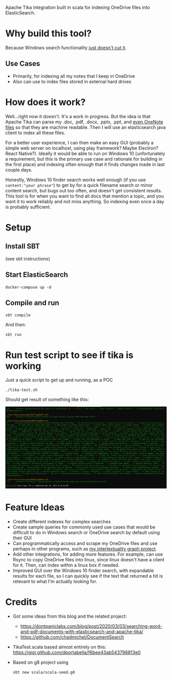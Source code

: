 Apache Tika integration built in scala for indexing OneDrive files into ElasticSearch. 

# Why build this tool?
Because Windows search functionality [just doesn't cut it](https://answers.microsoft.com/en-us/windows/forum/windows_10-win_cortana-winpc/why-is-windows-10-search-so-bad-at-its-job/6041e4bf-c30c-4575-a52c-b6916a1e7326). 

## Use Cases
- Primarily, for indexing all my notes that I keep in OneDrive
- Also can use to index files stored in external hard drives

# How does it work?
Well...right now it doesn't. It's a work in progress. But the idea is that Apache Tika can parse my .doc, .pdf, .docx, .pptx, .ppt, and [even OneNote files](https://stackoverflow.com/a/41274560/6952495) so that they are machine readable. Then I will use an elasticsearch java client to index all these files. 

For a better user experience, I can then make an easy GUI (probably a simple web server on localhost, using play framework? Maybe Electron? React Native?). Ideally it would be able to run on Windows 10 (unfortunately a requirement, but this is the primary use case and rationale for building in the first place) and indexing often enough that it finds changes made in last couple days. 

Honestly, Windows 10 finder search works well enough (if you use `content:"your phrase"`) to get by for a quick filename search or minor content search, but bugs out too often, and doesn't get consistent results. This tool is for when you want to find all docs that mention a topic, and you want it to work reliably and not miss anything. So indexing even once a day is probably sufficient. 


# Setup
## Install SBT
(see sbt instructions)
## Start ElasticSearch
```
docker-compose up -d
```

## Compile and run
```
sbt compile
```
And then: 
```
sbt run
```

# Run test script to see if tika is working
Just a quick script to get up and running, as a POC
```
./tika-test.sh
```
Should get result of something like this:

![screenshot](https://github.com/RyanQuey/es-index-onedrive/raw/master/screenshots/test-tika.stdout.png)


# Feature Ideas
- Create different indexes for complex searches
- Create sample queries for commonly used use cases that would be difficult to do in Windows search or OneDrive search by default using their GUI
- Can programmatically access and scrape my OneDrive files and use perhaps in other programs, such as [my intertextuality graph project](https://github.com/RyanQuey/intertextuality-graph).
- Add other integrations, for adding more features. For example, can use Rsync to copy OneDrive files into linux, since linux doesn't have a client for it. Then, can index within a linux box if needed. 
- Improved GUI over the Windows 10 finder search, with expandable results for each file, so I can quickly see if the text that returned a hit is relevant to what I'm actually looking for.

# Credits 
- Got some ideas from this blog and the related project: 
    * https://dontpaniclabs.com/blog/post/2020/03/03/searching-word-and-pdf-documents-with-elasticsearch-and-apache-tika/
    * https://github.com/chadmichel/DocumentSearch

- TikaTest.scala based almost entirely on this: https://gist.github.com/dportabella/f6bee43ab543798813e0
- Based on g8 project using 
    ```
    sbt new scala/scala-seed.g8
    ```

